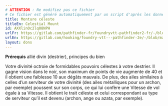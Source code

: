 ```yaml
---
# ATTENTION : Ne modifiez pas ce fichier
# Ce fichier est généré automatiquement par un script d'après les données du module Foundry VTT officiel et de sa traduction
title: Monture céleste
titleEn: Celestial Mount
id: AXXlinOc2lq08NPH
urlFr: https://gitlab.com/pathfinder-fr/foundryvtt-pathfinder2-fr/-/blob/master/data/feats/AXXlinOc2lq08NPH.htm
urlEn: https://gitlab.com/hooking/foundry-vtt---pathfinder-2e/-/blob/master/packs/data/feats.db/celestial-mount.json
layout: dons
---
```

**Prérequis**  allié divin (destrier), principes du bien

Votre divinité octroie de formidables pouvoirs célestes à votre destrier. Il gagne vision dans le noir, son maximum de points de vie augmente de 40 et il obtient une faiblesse 10 aux dégâts mauvais. De plus, des ailes similaires à celles d’un serviteur de votre divinité (des ailes métalliques pour un archon, par exemple) poussent sur son corps, ce qui lui confère une Vitesse de vol égale à sa Vitesse. Il obtient le trait céleste et celui correspondant au type de serviteur qu’il est devenu (archon, ange ou azata, par exemple).
